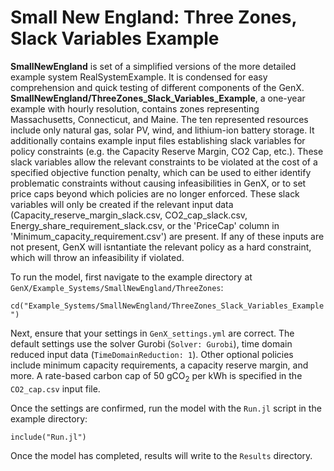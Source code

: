 # Small New England: Three Zones, Slack Variables Example

**SmallNewEngland** is set of a simplified versions of the more detailed example system RealSystemExample. It is condensed for easy comprehension and quick testing of different components of the GenX. **SmallNewEngland/ThreeZones_Slack_Variables_Example**, a one-year example with hourly resolution, contains zones representing Massachusetts, Connecticut, and Maine. The ten represented resources include only natural gas, solar PV, wind, and lithium-ion battery storage. It additionally contains example input files establishing slack variables for policy constraints (e.g. the Capacity Reserve Margin, CO2 Cap, etc.). These slack variables allow the relevant constraints to be violated at the cost of a specified objective function penalty, which can be used to either identify problematic constraints without causing infeasibilities in GenX, or to set price caps beyond which policies are no longer enforced. These slack variables will only be created if the relevant input data (Capacity_reserve_margin_slack.csv, CO2_cap_slack.csv, Energy_share_requirement_slack.csv, or the 'PriceCap' column in 'Minimum_capacity_requirement.csv') are present. If any of these inputs are not present, GenX will isntantiate the relevant policy as a hard constraint, which will throw an infeasibility if violated.

To run the model, first navigate to the example directory at `GenX/Example_Systems/SmallNewEngland/ThreeZones`:

`cd("Example_Systems/SmallNewEngland/ThreeZones_Slack_Variables_Example")`
   
Next, ensure that your settings in `GenX_settings.yml` are correct. The default settings use the solver Gurobi (`Solver: Gurobi`), time domain reduced input data (`TimeDomainReduction: 1`). Other optional policies include minimum capacity requirements, a capacity reserve margin, and more. A rate-based carbon cap of 50 gCO<sub>2</sub> per kWh is specified in the `CO2_cap.csv` input file.

Once the settings are confirmed, run the model with the `Run.jl` script in the example directory:

`include("Run.jl")`

Once the model has completed, results will write to the `Results` directory.